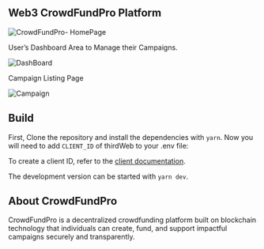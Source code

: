 ## Web3 CrowdFundPro Platform

![CrowdFundPro- HomePage](https://github.com/user-attachments/assets/4af5618e-0e50-471f-b0f5-410178fc2247)

User’s Dashboard Area to Manage their Campaigns.

![DashBoard](https://github.com/user-attachments/assets/59c80cf4-4320-4412-b889-70b4b04f2fd5)

Campaign Listing Page

![Campaign](https://github.com/user-attachments/assets/5c598b3d-ee4a-4284-82a3-e524ee2fa95a)

## Build
First, Clone the repository and install the dependencies with `yarn`. 
Now you will need to add `CLIENT_ID` of thirdWeb to your .env file:


To create a client ID, refer to the [client documentation](https://portal.thirdweb.com/typescript/v5/client). 

The development version can be started with `yarn dev`.


## About CrowdFundPro

CrowdFundPro is a decentralized crowdfunding platform built on blockchain technology that individuals can create, fund, and support impactful campaigns securely and transparently.

